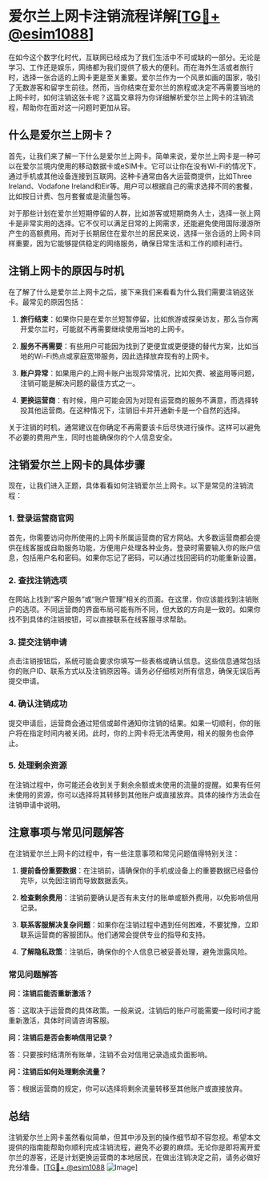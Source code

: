 # 爱尔兰上网卡注销流程详解[[TG💪+ @esim1088](https://t.me/s/esim1088)]

在如今这个数字化时代，互联网已经成为了我们生活中不可或缺的一部分。无论是学习、工作还是娱乐，网络都为我们提供了极大的便利。而在海外生活或者旅行时，选择一张合适的上网卡更是至关重要。爱尔兰作为一个风景如画的国家，吸引了无数游客和留学生前往。然而，当你结束在爱尔兰的旅程或决定不再需要当地的上网卡时，如何注销这张卡呢？这篇文章将为你详细解析爱尔兰上网卡的注销流程，帮助你在面对这一问题时更加从容。

## 什么是爱尔兰上网卡？

首先，让我们来了解一下什么是爱尔兰上网卡。简单来说，爱尔兰上网卡是一种可以在爱尔兰境内使用的移动数据卡或eSIM卡。它可以让你在没有Wi-Fi的情况下，通过手机或其他设备连接到互联网。这种卡通常由各大运营商提供，比如Three Ireland、Vodafone Ireland和Eir等。用户可以根据自己的需求选择不同的套餐，比如按日计费、包月套餐或是流量包等。

对于那些计划在爱尔兰短期停留的人群，比如游客或短期商务人士，选择一张上网卡是非常实用的选择。它不仅可以满足日常的上网需求，还能避免使用国际漫游所产生的高额费用。而对于长期居住在爱尔兰的居民来说，选择一张合适的上网卡同样重要，因为它能够提供稳定的网络服务，确保日常生活和工作的顺利进行。

## 注销上网卡的原因与时机

在了解了什么是爱尔兰上网卡之后，接下来我们来看看为什么我们需要注销这张卡。最常见的原因包括：

1. **旅行结束**：如果你只是在爱尔兰短暂停留，比如旅游或探亲访友，那么当你离开爱尔兰时，可能就不再需要继续使用当地的上网卡。
   
2. **服务不再需要**：有些用户可能因为找到了更便宜或更便捷的替代方案，比如当地的Wi-Fi热点或家庭宽带服务，因此选择放弃现有的上网卡。

3. **账户异常**：如果用户的上网卡账户出现异常情况，比如欠费、被盗用等问题，注销可能是解决问题的最佳方式之一。

4. **更换运营商**：有时候，用户可能会因为对现有运营商的服务不满意，而选择转投其他运营商。在这种情况下，注销旧卡并开通新卡是一个自然的选择。

关于注销的时机，通常建议在你确定不再需要该卡后尽快进行操作。这样可以避免不必要的费用产生，同时也能确保你的个人信息安全。

## 注销爱尔兰上网卡的具体步骤

现在，让我们进入正题，具体看看如何注销爱尔兰上网卡。以下是常见的注销流程：

### 1. 登录运营商官网

首先，你需要访问你所使用的上网卡所属运营商的官方网站。大多数运营商都会提供在线客服或自助服务功能，方便用户处理各种业务。登录时需要输入你的账户信息，包括用户名和密码。如果你忘记了密码，可以通过找回密码的功能重新设置。

### 2. 查找注销选项

在网站上找到“客户服务”或“账户管理”相关的页面。在这里，你应该能找到注销账户的选项。不同运营商的界面布局可能有所不同，但大致的方向是一致的。如果你找不到具体的注销按钮，可以直接联系在线客服寻求帮助。

### 3. 提交注销申请

点击注销按钮后，系统可能会要求你填写一些表格或确认信息。这些信息通常包括你的账户ID、联系方式以及注销原因等。请务必仔细核对所有信息，确保无误后再提交申请。

### 4. 确认注销成功

提交申请后，运营商会通过短信或邮件通知你注销的结果。如果一切顺利，你的账户将在指定时间内被关闭。此时，你的上网卡将无法再使用，相关的服务也会停止。

### 5. 处理剩余资源

在注销过程中，你可能还会收到关于剩余余额或未使用的流量的提醒。如果有任何未使用的资源，你可以选择将其转移到其他账户或直接放弃。具体的操作方法会在注销申请中说明。

## 注意事项与常见问题解答

在注销爱尔兰上网卡的过程中，有一些注意事项和常见问题值得特别关注：

1. **提前备份重要数据**：在注销前，请确保你的手机或设备上的重要数据已经备份完毕，以免因注销而导致数据丢失。

2. **检查剩余费用**：注销前要确认是否有未支付的账单或额外费用，以免影响信用记录。

3. **联系客服解决复杂问题**：如果你在注销过程中遇到任何困难，不要犹豫，立即联系运营商的客服团队。他们通常会提供专业的指导和支持。

4. **了解隐私政策**：注销后，确保你的个人信息已被妥善处理，避免泄露风险。

### 常见问题解答

**问：注销后能否重新激活？**

答：这取决于运营商的具体政策。一般来说，注销后的账户可能需要一段时间才能重新激活，具体时间请咨询客服。

**问：注销后是否会影响信用记录？**

答：只要按时结清所有账单，注销不会对信用记录造成负面影响。

**问：注销后如何处理剩余流量？**

答：根据运营商的规定，你可以选择将剩余流量转移至其他账户或直接放弃。

## 总结

注销爱尔兰上网卡虽然看似简单，但其中涉及到的操作细节却不容忽视。希望本文提供的指南能帮助你顺利完成注销流程，避免不必要的麻烦。无论你是即将离开爱尔兰的游客，还是计划更换运营商的本地居民，在做出注销决定之前，请务必做好充分准备。[[TG💪+ @esim1088](https://t.me/s/esim1088) ![Image](https://i.postimg.cc/4NQfJmqS/Snipaste-2025-05-13-00-14-12.png)]